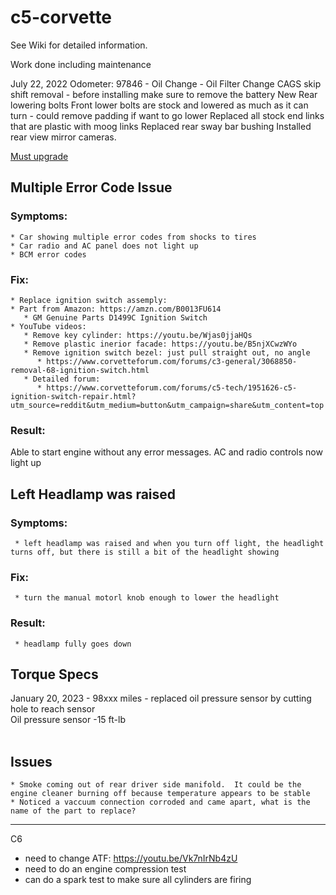 # c5-corvette

See Wiki for detailed information.

Work done including maintenance

July 22, 2022
Odometer: 97846 - Oil Change - Oil Filter Change
CAGS skip shift removal - before installing make sure to remove the battery
New Rear lowering bolts
Front lower bolts are stock and lowered as much as it can turn - could remove padding if want to go lower
Replaced all stock end links that are plastic with moog links
Replaced rear sway bar bushing
Installed rear view mirror cameras.

[Must upgrade](https://youtu.be/ZJEy2ohTPmw)

## Multiple Error Code Issue
### Symptoms:
    * Car showing multiple error codes from shocks to tires
    * Car radio and AC panel does not light up
    * BCM error codes
 ### Fix:
    * Replace ignition switch assemply:
    * Part from Amazon: https://amzn.com/B0013FU614
       * GM Genuine Parts D1499C Ignition Switch
    * YouTube videos:
       * Remove key cylinder: https://youtu.be/Wjas0jjaHQs
       * Remove plastic inerior facade: https://youtu.be/B5njXCwzWYo
       * Remove ignition switch bezel: just pull straight out, no angle
          * https://www.corvetteforum.com/forums/c3-general/3068850-removal-68-ignition-switch.html
       * Detailed forum:
          * https://www.corvetteforum.com/forums/c5-tech/1951626-c5-ignition-switch-repair.html?utm_source=reddit&utm_medium=button&utm_campaign=share&utm_content=top
          
  ### Result:
  Able to start engine without any error messages.  AC and radio controls now light up
  
  
  ## Left Headlamp was raised
  ### Symptoms:
     * left headlamp was raised and when you turn off light, the headlight turns off, but there is still a bit of the headlight showing
  ### Fix:
     * turn the manual motorl knob enough to lower the headlight
  ### Result:
     * headlamp fully goes down
 
 
 ## Torque Specs <br> 
 January 20, 2023 - 98xxx miles - replaced oil pressure sensor by cutting hole to reach sensor <br>
 Oil pressure sensor -15 ft-lb
 <br>
 <br>
 ## Issues
    * Smoke coming out of rear driver side manifold.  It could be the engine cleaner burning off because temperature appears to be stable
    * Noticed a vaccuum connection corroded and came apart, what is the name of the part to replace?   

----

C6 

* need to change ATF:  https://youtu.be/Vk7nIrNb4zU
* need to do an engine compression test 
* can do a spark test to make sure all cylinders are firing

